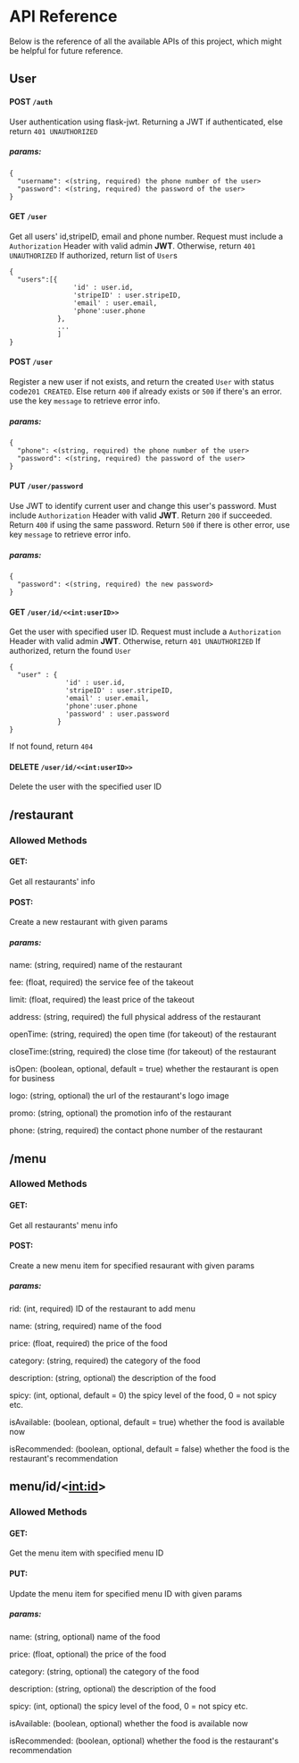 # API Reference
Below is the reference of all the available APIs of this project, which might be helpful for future reference.

## User
#### POST ```/auth```
User authentication using flask-jwt. Returning a JWT if authenticated, else return ```401 UNAUTHORIZED```
##### params:
```
{
  "username": <(string, required) the phone number of the user>
  "password": <(string, required) the password of the user>
}
```

#### GET ```/user```
Get all users' id,stripeID, email and phone number. Request must include a ```Authorization``` Header with valid admin **JWT**. Otherwise, return ```401 UNAUTHORIZED```
If authorized, return list of ```User```s
```
{
  "users":[{
                'id' : user.id,
                'stripeID' : user.stripeID,
                'email' : user.email,
                'phone':user.phone
            },
            ...
            ]
}
```
#### POST ```/user```
Register a new user if not exists, and return the created `User` with status code```201 CREATED```. Else return ```400``` if already exists or ```500``` if there's an error. use the key ```message``` to retrieve error info.
##### params:
```
{
  "phone": <(string, required) the phone number of the user>
  "password": <(string, required) the password of the user>
}
```
#### PUT ```/user/password```
Use JWT to identify current user and change this user's password. Must include ```Authorization``` Header with valid **JWT**. Return ```200``` if succeeded. Return ```400``` if using the same password. Return ```500``` if there is other error, use key ```message``` to retrieve error info.
##### params:
```
{
  "password": <(string, required) the new password>
}
```
#### GET ```/user/id/<<int:userID>>```
Get the user with specified user ID. Request must include a ```Authorization``` Header with valid admin **JWT**. Otherwise, return ```401 UNAUTHORIZED```
If authorized, return the found ```User```
```
{ 
  "user" : {
              'id' : user.id,
              'stripeID' : user.stripeID,
              'email' : user.email,
              'phone':user.phone
              'password' : user.password
            }
}
```
If not found, return ```404```
#### DELETE ```/user/id/<<int:userID>>```
Delete the user with the specified user ID

## /restaurant
### Allowed Methods
#### GET:
Get all restaurants' info
#### POST:
Create a new restaurant with given params
##### params:
name: (string, required) name of the restaurant

fee: (float, required) the service fee of the takeout

limit: (float, required) the least price of the takeout

address: (string, required) the full physical address of the restaurant

openTime: (string, required) the open time (for takeout) of the restaurant

closeTime:(string, required) the close time (for takeout) of the restaurant

isOpen: (boolean, optional, default = true) whether the restaurant is open for business

logo: (string, optional) the url of the restaurant's logo image

promo: (string, optional) the promotion info of the restaurant

phone: (string, required) the contact phone number of the restaurant


## /menu
### Allowed Methods
#### GET:
Get all restaurants' menu info
#### POST:
Create a new menu item for specified resaurant with given params
##### params:
rid: (int, required) ID of the restaurant to add menu

name: (string, required) name of the food

price: (float, required) the price of the food

category: (string, required) the category of the food

description: (string, optional) the description of the food

spicy: (int, optional, default = 0) the spicy level of the food, 0 = not spicy etc.

isAvailable: (boolean, optional, default = true) whether the food is available now

isRecommended: (boolean, optional, default = false) whether the food is the restaurant's recommendation

## menu/id/<<int:id>>
### Allowed Methods
#### GET:
Get the menu item with specified menu ID
#### PUT:
Update the menu item for specified menu ID with given params
##### params:
name: (string, optional) name of the food

price: (float, optional) the price of the food

category: (string, optional) the category of the food

description: (string, optional) the description of the food

spicy: (int, optional) the spicy level of the food, 0 = not spicy etc.

isAvailable: (boolean, optional) whether the food is available now

isRecommended: (boolean, optional) whether the food is the restaurant's recommendation



